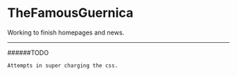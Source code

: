 TheFamousGuernica
=================

Working to finish homepages and news.

--------------------------------------
######TODO

	Attempts in super charging the css.
